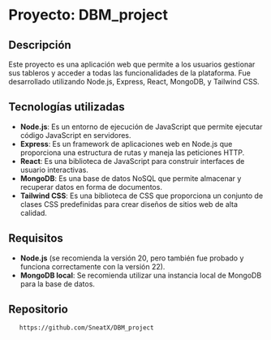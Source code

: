 # Proyecto: DBM_project

## Descripción

Este proyecto es una aplicación web que permite a los usuarios gestionar sus tableros y acceder a todas las funcionalidades de la plataforma.
Fue desarrollado utilizando Node.js, Express, React, MongoDB, y Tailwind CSS.

## Tecnologías utilizadas

- **Node.js**: Es un entorno de ejecución de JavaScript que permite ejecutar código JavaScript en servidores.
- **Express**: Es un framework de aplicaciones web en Node.js que proporciona una estructura de rutas y maneja las peticiones HTTP.
- **React**: Es una biblioteca de JavaScript para construir interfaces de usuario interactivas.
- **MongoDB**: Es una base de datos NoSQL que permite almacenar y recuperar datos en forma de documentos.
- **Tailwind CSS**: Es una biblioteca de CSS que proporciona un conjunto de clases CSS predefinidas para crear diseños de sitios web de alta calidad.

## Requisitos

- **Node.js** (se recomienda la versión 20, pero también fue probado y funciona correctamente con la versión 22).
- **MongoDB local**: Se recomienda utilizar una instancia local de MongoDB para la base de datos.

## Repositorio

```bash
   https://github.com/SneatX/DBM_project
```
